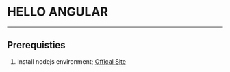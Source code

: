 # HELLO ANGULAR
---
## Prerequisties
  1. Install nodejs environment; [Offical Site](https://nodejs.org)
